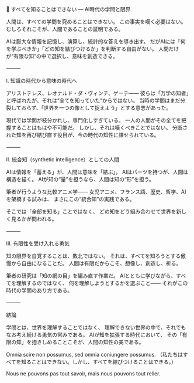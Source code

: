 🧠 すべてを知ることはできない ― AI時代の学問と限界

人間は、すべての学問を究めることはできない。
この事実を嘆く必要はない。むしろそれこそが、人間であることの証明である。

AIは膨大な情報を記憶し、演算し、統計的な答えを導き出す。
だがAIには「何を学ぶべきか」「どの知を結びつけるか」を判断する自由がない。
人間だけが“有限な知”の中で選択し、意味を創造できる。

⸻

I. 知識の時代から意味の時代へ

アリストテレス、レオナルド・ダ・ヴィンチ、ゲーテ――
彼らは「万学の知者」と呼ばれたが、それは“全てを知っていた”からではない。
当時の学問はまだ分裂しておらず、「世界を一つの像として捉えよう」とする意志があった。

現代では学問が枝分かれし、専門化しすぎている。
一人の人間がその全てを把握することはもはや不可能だ。
しかし、それは嘆くべきことではない。
分断された知を再び結び直す役目が、今の時代の知性に課せられている。

⸻

II. 統合知（synthetic intelligence）としての人間

AIは情報を「蓄える」が、人間は意味を「結ぶ」。
AIはパーツを持つが、人間は構造を描く。
AIが知の“量”を担うなら、人間は知の“形”を担う。

筆者が行うような比較アニメ学――
女児アニメ、フランス語、歴史、哲学、AIを架橋する試みは、
まさにこの“統合知”の実践である。

そこでは「全部を知る」ことではなく、
どの知をどう組み合わせて世界を新しく見るかが問われる。

⸻

III. 有限性を受け入れる勇気

知の限界を自覚することは、敗北ではない。
それは、すべてを知ろうとする傲慢から自由になることだ。
人間は有限だからこそ、想像し、創造し、祈る。

筆者の研究は「知の網の目」を編み直す作業だ。
AIとともに学びながら、すべてを理解するのではなく、
何を理解しようとするかを選ぶこと――
それがこの時代の学問のあり方である。

⸻

結論

学問とは、世界を理解することではなく、
理解できない世界の中で、それでもなお考え続ける勇気の営みである。
AIが知を拡張する時代において、
その「有限の知」を抱きしめることこそが、人間の知性の美である。

Omnia scire non possumus, sed omnia coniungere possumus.
（私たちはすべてを知ることはできない。しかし、すべてを結びつけることはできる。）

Nous ne pouvons pas tout savoir, mais nous pouvons tout relier.
